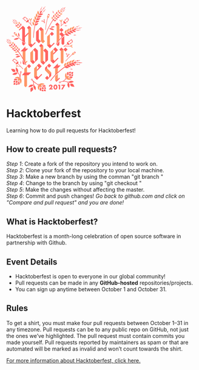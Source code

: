 <div style="width: 200px"><svg xmlns="http://www.w3.org/2000/svg" xmlns:xlink="http://www.w3.org/1999/xlink" width="399" height="452" viewBox="0 0 399 452" role="img" aria-labelledby="n7ndmrzdg2ydltwyazs13wptllrhmxu"><title id="n7ndmrzdg2ydltwyazs13wptllrhmxu">Hacktoberfest 2017</title><defs><path id="a" d="M168.007 99.83V.03H.619V99.83h167.388z"></path><path id="c" d="M168.007 99.83V.03H.619V99.83h167.388z"></path></defs><g fill="none" fill-rule="evenodd"><path d="M256.473 326.098v35.248a365.786 365.786 0 0 1 14.339-13.954v-21.294h-14.339zM270.812 383.447v-28.31a365.637 365.637 0 0 0-14.34 14.116v21.363l3.401 3.4 10.939-10.57zM94.187 363.169v56.187l7.169 7.168 7.169-7.168v-56.188zM108.525 348.83v-33.42l-14.338 14.337v19.084M235.886 348.638l-1.792-1.792-8.96-8.961-10.755-10.754-10.753 10.754 21.508 21.506zM181.477 130.558v53.766l10.754 10.753 10.753-10.753-7.168-7.17V123.39zM228.873 199.256v-53.765l-14.339 14.337v46.597zM194.133 286.726v-78.275l-14.338 7.169v78.275zM140.385 283.255V229.49l-14.338 14.337v46.596zM246.672 280.478v-53.764l-14.338 14.336v46.597zM286.082 235.27v60.934l7.17 7.168 7.17-7.168v-68.103zM278.889 175.903V96.418l-14.339 7.168v90.922c3.463-4.652 8.564-11.48 14.339-18.605M100.921 301.03l10.026-10.025-3.584-3.585-7.17 7.169v-57.35H85.857v33.708a294.433 294.433 0 0 1 15.065 30.084M129.905 195.785v-82.44l-14.338 7.169v82.439zM160.66 366.485V312.72l-14.337 14.337v46.596zM146.339 101.3s2.516-7.483-.735-12.581-6.797-7.892-6.797-7.892-1.553 6.046-1.275 9.982c.278 3.938.653 7.107 8.807 10.49M150.383 86.61s3.01-7.298.106-12.602c-2.905-5.303-6.256-8.327-6.256-8.327s-1.951 5.928-1.938 9.876c.015 3.947.179 7.134 8.088 11.052M155.673 72.574s3.468-7.092.908-12.569c-2.562-5.477-5.714-8.708-5.714-8.708s-2.325 5.792-2.562 9.732c-.236 3.94-.276 7.132 7.368 11.545M161.727 58.874s3.907-6.86 1.694-12.488c-2.211-5.627-5.154-9.05-5.154-9.05s-2.685 5.635-3.169 9.552c-.484 3.919-.723 7.1 6.629 11.986M168.827 45.356s4.248-6.654 2.323-12.386c-1.925-5.73-4.692-9.298-4.692-9.298s-2.965 5.492-3.646 9.38c-.68 3.888-1.08 7.054 6.015 12.304M309.083 144.395s6.72-4.144 7.48-10.142c.76-5.998-.18-10.414-.18-10.414s-5.059 3.655-7.364 6.86c-2.304 3.206-4.042 5.882.064 13.696M320.7 136.921s6.97-3.708 8.11-9.646c1.14-5.938.484-10.403.484-10.403s-5.282 3.326-7.786 6.377c-2.503 3.052-4.408 5.613-.808 13.672M332.703 130.074s7.188-3.263 8.7-9.118c1.51-5.854 1.136-10.352 1.136-10.352s-5.48 2.987-8.171 5.876c-2.69 2.889-4.752 5.325-1.665 13.594M344.749 123.84s7.52-2.4 9.707-8.036c2.186-5.637 2.341-10.148 2.341-10.148s-5.792 2.324-8.802 4.878c-3.01 2.553-5.343 4.732-3.246 13.305M306.138 317.546s6.724-4.136 7.49-10.134c.767-5.997-.167-10.413-.167-10.413s-5.063 3.65-7.372 6.851c-2.307 3.203-4.048 5.878.05 13.696M317.62 309.723s7.294-3.025 8.997-8.827c1.702-5.8 1.475-10.31 1.475-10.31s-5.575 2.806-8.36 5.605c-2.784 2.798-4.924 5.165-2.111 13.532M330.207 303.197s7.548-2.315 9.796-7.929c2.248-5.612 2.452-10.121 2.452-10.121s-5.818 2.261-8.855 4.782c-3.04 2.52-5.396 4.672-3.393 13.268M343.217 297.386s7.806-1.174 10.86-6.393c3.053-5.218 3.922-9.648 3.922-9.648s-6.088 1.377-9.466 3.42c-3.377 2.043-6.025 3.823-5.316 12.621M273.738 33.757s3.226-3.3 3.319-7.43c.092-4.13-2.671-7.019-2.671-7.019s-3.445 3.294-3.639 7.096c-.193 3.802 2.99 7.353 2.99 7.353M280.433 40.757s3.44-3.076 7.57-2.984c4.132.091 6.895 2.98 6.895 2.98s-3.445 3.295-7.251 3.32c-3.808.023-7.214-3.316-7.214-3.316M287.442 27.651l-1.863.136-1.778.129c.481-1.115 1.177-2.273 2.18-3.233 2.986-2.855 6.983-2.766 6.983-2.766s-.106 4.765-2.781 7.474c-.896.907-2.028 1.516-3.135 1.924l.209-1.94.185-1.724M270.522 45.233l-1.854.22-1.77.21c.43-1.135 1.071-2.324 2.03-3.329 2.852-2.989 6.85-3.082 6.85-3.082s.112 4.765-2.437 7.593c-.854.947-1.957 1.607-3.045 2.066 0 0 .089-1.428.12-1.948l.106-1.73M257.358 51.7s3.074-3.443 2.977-7.574c-.097-4.13-2.99-6.89-2.99-6.89s-3.29 3.449-3.31 7.255c-.019 3.807 3.323 7.209 3.323 7.209M254.75 62.178l-1.855.22-1.769.21c.429-1.135 1.07-2.323 2.03-3.329 2.852-2.989 6.849-3.082 6.849-3.082s.112 4.765-2.437 7.594c-.854.947-1.956 1.606-3.044 2.065l.12-1.948.106-1.73M241.612 69.451s3.074-3.443 2.976-7.574c-.096-4.13-2.99-6.89-2.99-6.89s-3.29 3.449-3.31 7.255c-.019 3.807 3.324 7.21 3.324 7.21M201.129 410.59c-6.78-5.324-14.343-5.798-20.86-4.273-2.59.605-5.367 2.349-7.817 4.78.005.006.013.01.02.016a4.215 4.215 0 0 1 0 5.952 4.196 4.196 0 0 1-2.978 1.23 4.215 4.215 0 0 1-1.88-.462c-1.197 2.397-2.019 4.973-2.194 7.583-.597 8.894 5.026 15.005 5.026 15.005 4.366-4.519 3.337-17.142 3.337-17.142 6.703 2.52 12.508 2.825 12.508 2.825-.436-6.192-2.58-12.87-2.58-12.87 10.604 1.68 17.418-2.645 17.418-2.645M79.119 386.58c-.63-2.649-2.458-5.488-4.99-7.969-.1.126-.19.258-.306.375a4.2 4.2 0 0 1-2.978 1.23 4.195 4.195 0 0 1-3.58-6.397c-2.32-1.106-4.798-1.858-7.303-2.016-8.896-.563-14.986 5.082-14.986 5.082 4.536 4.349 17.155 3.273 17.155 3.273-2.495 6.712-2.778 12.518-2.778 12.518 6.19-.459 12.862-2.628 12.862-2.628-1.641 10.61 2.71 17.406 2.71 17.406 5.297-6.8 5.742-14.364 4.194-20.874M325.8 378.766c2.85-6.569 3.445-12.351 3.445-12.351-6.206.126-12.985 1.934-12.985 1.934 2.208-10.506-1.77-17.527-1.77-17.527-5.656 6.506-6.507 14.035-5.31 20.618.314 1.73 1.144 3.562 2.32 5.35.63-.519 1.4-.846 2.231-.933a4.176 4.176 0 0 1 3.09.915 4.216 4.216 0 0 1 .622 5.92c-.052.064-.114.112-.17.171 3.012 2.262 6.572 3.93 10.243 4.362 8.853 1.04 15.238-4.27 15.238-4.27-4.296-4.586-16.954-4.19-16.954-4.19M34.627 201.33s-3.056-3.46-2.937-7.59c.118-4.13 3.025-6.874 3.025-6.874s3.273 3.465 3.272 7.273c0 3.807-3.36 7.19-3.36 7.19M35.613 216.594s-3.28-3.248-7.41-3.366c-4.13-.119-7.036 2.626-7.036 2.626s3.273 3.465 7.073 3.683c3.8.218 7.373-2.943 7.373-2.943M45.3 220.112l1.854.23 1.768.22c-.423-1.138-1.058-2.33-2.012-3.34-2.837-3.003-6.833-3.118-6.833-3.118s-.137 4.765 2.397 7.606c.848.951 1.947 1.617 3.033 2.081l-.11-1.948c-.028-.52-.097-1.73-.097-1.73M58.342 226.554s-3.055-3.459-2.937-7.588c.118-4.13 3.025-6.875 3.025-6.875s3.273 3.465 3.273 7.272c0 3.807-3.36 7.191-3.36 7.191M59.16 241.53s-3.278-3.249-7.409-3.367c-4.13-.118-7.037 2.626-7.037 2.626s3.273 3.466 7.075 3.684c3.8.218 7.371-2.943 7.371-2.943M21.251 194.534a4140.525 4140.525 0 0 0 3.622.45c-.423-1.138-1.058-2.33-2.013-3.34-2.836-3.004-6.832-3.117-6.832-3.117s-.136 4.764 2.397 7.605c.849.951 1.947 1.618 3.033 2.081l-.11-1.949-.097-1.73M360.524 245.938l-5.613 4.484-2.99-3.74 5.613-4.487-1.495-1.87-10.65 8.79 5.98 7.483 10.65-8.79zM47.972 139.216l-3.611 3.147 1.806-1.574 4.718 5.417-3.61 3.146-4.72-5.417-1.806 1.574 9.234 10.267 7.223-6.293zM222.347 46.178l2.274.75-2.25 6.823-4.549-1.5 2.251-6.823-2.275-.75-4.116 13.18 9.097 3 4.117-13.18zM67.798 96.347s-3.243-3.285-3.353-7.414c-.11-4.13 2.64-7.032 2.64-7.032s3.46 3.28 3.67 7.08c.21 3.8-2.957 7.366-2.957 7.366M54.067 90.303a170410.916 170410.916 0 0 0 3.641.248c-.485-1.112-1.186-2.267-2.194-3.222-2.998-2.843-6.995-2.736-6.995-2.736s.127 4.765 2.814 7.462c.9.903 2.034 1.507 3.144 1.91l-.217-1.94-.193-1.722M69.627 111.534s-3.454-3.062-7.583-2.952c-4.131.111-6.881 3.012-6.881 3.012s3.459 3.28 7.267 3.286c3.806.007 7.197-3.346 7.197-3.346M133.154 61.884c-4.134 3.727-5.171 8.133-5.361 10.966-.303-1.204-.961-2.735-2.326-4.526-2.611-3.426-6.482-4.447-6.482-4.447 1.514 8.893 8.897 11.886 8.897 11.886s3.01-.675 4.988-6.023c1.495-4.04.284-7.856.284-7.856M293.6 68.755c-4.133 3.728-5.17 8.133-5.361 10.965-.302-1.204-.96-2.735-2.326-4.525-2.612-3.427-6.482-4.447-6.482-4.447 1.514 8.893 8.897 11.885 8.897 11.885s3.01-.675 4.99-6.023c1.493-4.04.282-7.855.282-7.855M49.66 308.818c2.417 3.747 5.768 5.132 7.985 5.646-.992.085-2.287.41-3.879 1.259-3.044 1.626-4.347 4.555-4.347 4.555 7.227-.056 10.54-5.51 10.54-5.51s-.147-2.467-4.123-4.718c-3.003-1.7-6.176-1.232-6.176-1.232M343.923 211.625c-1.995-1.045-3.615-1.435-4.853-1.53 2.76-.666 6.928-2.43 9.906-7.131 0 0-3.964-.552-7.696 1.602-4.939 2.85-5.096 5.931-5.096 5.931s4.192 6.774 13.215 6.767c0 0-1.659-3.642-5.476-5.64" fill="#FF9566"></path><path d="M85.855 281.954v19.804l7.17 7.169 3.97-3.97a290.185 290.185 0 0 0-11.14-23.003M100.194 237.239l14.337-14.337h-14.337V212.15l-25.092 25.09h10.754zM270.812 326.097l14.337-14.337h-14.337v-10.752l-25.092 25.09h10.753zM259.873 394.015l3.768 3.77 7.17-7.17 10.754-10.752-3.585-3.585-7.169 7.168zM170.724 119.806l-14.34 14.336v46.597l14.34 14.338 10.752-10.754-10.752-10.753zM195.815 123.39l-14.338-14.337-10.753 10.753 10.753 10.752zM214.534 206.425l14.339 14.337 7.169-7.169 3.584-3.584 14.225-14.224-3.584-3.585-14.225 14.225-7.17-7.169zM228.873 145.39l10.753 10.753 10.754-10.753-10.754-10.753zM289.642 114.339l-10.753 10.753 10.753 10.752 10.754-10.752zM194.133 208.451l-10.753-10.753-10.754 10.753 7.169 7.169zM179.795 293.895l14.337 14.336 10.755-10.753-10.755-10.752z" fill="#FF625F"></path><path fill="#FF625F" d="M194.133 232.96l10.754 10.754v53.765l14.337-14.337v-46.597l-14.337-14.338zM140.385 229.49l10.754 10.753v53.765l14.337-14.337v-46.597l-14.337-14.337zM126.047 290.424l14.338 14.337 10.753-10.753-10.753-10.753zM246.672 248.042v-.977M246.672 255.21l25.004-25.001-14.25-14.25-10.754 10.754 10.666 10.664-10.666 10.665zM232.334 287.647l14.338 14.337 7.17-7.169 3.584-3.585 17.002-17-3.584-3.585-17.002 17.002-7.17-7.169zM300.421 228.101l10.753 10.753 10.754-10.753-10.754-10.753zM300.421 228.101l-10.754-10.753-10.754 10.753 7.17 7.169zM107.363 363.168h8.331l14.338-14.337H94.187L82.27 363.169h10.754zM130.032 315.41l-10.753-10.753-10.754 10.753 10.754 10.753zM203.626 377.312l10.753 10.754 10.754-10.754-10.754-10.753zM235.886 312.794l-10.752-10.753-10.755 10.753 10.755 10.753zM214.379 327.132v-14.337l-10.753 10.753v14.337zM225.133 359.39v17.922l10.753-10.753v-17.921zM278.889 96.417l-10.753-10.753-10.755 10.753 7.17 7.168zM264.55 202.658v.255l7.17 7.17 7.169-7.17V183.61c-6.508 8.073-11.873 15.402-14.339 19.048M301.43 158.88c-3.615 3.276-7.434 7.218-11.206 11.395v27.084l7.169 7.17 7.169-7.17v-41.193a101.8 101.8 0 0 0-3.131 2.715M45.441 380.47s-4.436 3.852-6.361 6.648c0 0 3.296 2.81 8.637 3.058 5.343.249 9.413-2.594 9.413-2.594s.88-3.315 1.259-4.307c0 0-6.751.666-12.948-2.804M47.492 392.728s-3.463-.083-6.795-1.607c0 0-2.691 3.379-3.681 10.014 0 0 4.495.177 8.756-.844 0 0 .455-4.442 1.72-7.563M71.255 407.621s-3.993 4.31-6.85 6.144c0 0-2.703-3.385-2.779-8.731-.076-5.347 2.897-9.324 2.897-9.324s3.342-.772 4.347-1.118c0 0-.885 6.724 2.385 13.03M58.926 404.678s-.03 3.463 1.387 6.842c0 0-3.464 2.581-10.127 3.357 0 0-.033-4.5 1.125-8.725 0 0 4.454-.31 7.615-1.474M39.467 403.696s-1.691 7.022-1.704 9.704c0 0 5.56.52 9.626-1.191 0 0 .68-4.67 1.286-6.285l-3.2-.192.416-2.957s-2.674.898-6.424.92M50.347 392.914s-2.035 6.93-1.291 9.904c0 0 4.149.866 10.286-1.5 0 0 .786-3.922 1.971-5.685 0 0-2.7.279-4.577.001 0 0-.169-2.858.023-4.644 0 0-2.712 1.629-6.412 1.924M278.881 35.838l-1.863.135-1.777.13c.48-1.116 1.177-2.273 2.18-3.233 2.986-2.856 6.983-2.767 6.983-2.767s-.107 4.766-2.78 7.475c-.898.907-2.029 1.515-3.136 1.924l.208-1.941.185-1.723M265.29 43.389s3.073-3.443 2.976-7.574c-.097-4.13-2.99-6.89-2.99-6.89s-3.29 3.449-3.31 7.255c-.02 3.807 3.324 7.209 3.324 7.209M272.298 50.076s3.295-3.231 7.427-3.328c4.13-.097 7.023 2.663 7.023 2.663s-3.292 3.449-7.093 3.646c-3.803.198-7.357-2.981-7.357-2.981M264.368 58.387s3.295-3.231 7.425-3.328c4.13-.097 7.023 2.663 7.023 2.663s-3.29 3.449-7.092 3.647c-3.802.197-7.356-2.982-7.356-2.982M262.592 53.543s-1.321.158-1.855.22l-1.77.21c.43-1.134 1.071-2.323 2.03-3.328 2.853-2.989 6.85-3.082 6.85-3.082s.111 4.765-2.437 7.593c-.854.948-1.956 1.607-3.044 2.066l.12-1.949.106-1.73M249.516 59.917s3.074-3.443 2.977-7.573c-.096-4.13-2.99-6.89-2.99-6.89s-3.29 3.448-3.31 7.255c-.019 3.806 3.323 7.208 3.323 7.208M256.525 67.021s3.296-3.23 7.427-3.328c4.13-.097 7.023 2.664 7.023 2.664s-3.291 3.448-7.092 3.645c-3.803.199-7.358-2.98-7.358-2.98M248.62 76.138s3.296-3.23 7.427-3.328c4.13-.097 7.023 2.663 7.023 2.663s-3.29 3.45-7.092 3.646c-3.803.199-7.358-2.98-7.358-2.98"></path><path d="M252.39 65.284s-3.996.094-6.848 3.083c-1.651 1.73-2.36 4.001-2.666 5.611-5.406 7.639-20.034 30.313-37.489 73.977l2.579 1.032c17.444-43.64 31.983-66.087 37.214-73.46 1.54-.409 3.453-1.183 4.774-2.65 2.55-2.828 2.436-7.593 2.436-7.593M137.33 426.135s-10.068 2.49-10.669 9.118c-.6 6.628 1.692 16.191 1.692 16.191s10.65-8.208 12.246-11.77c2.17-4.843-3.269-13.539-3.269-13.539M140.188 417.237a3.167 3.167 0 0 1-.683-3.456c-2.982-1.171-7.934-2.32-12.965.016-7.99 3.711-10.662 11.73-10.662 11.73s8.412 1.065 16.093-1.943c2.98-1.166 6.224-4.189 8.292-6.286-.023-.021-.051-.037-.075-.06M174.033 439.969s3.836 4.45 6.623 6.385c0 0 2.823-3.284 3.093-8.624.268-5.342-2.56-9.422-2.56-9.422s-3.312-.892-4.303-1.274c0 0 .641 6.751-2.853 12.935M186.3 437.964s-.097 3.463-1.634 6.788c0 0 3.37 2.705 10.001 3.72 0 0 .194-4.495-.812-8.76 0 0-4.44-.472-7.555-1.748M201.283 414.26s4.295 4.008 6.117 6.87c0 0-3.394 2.69-8.741 2.747-5.348.056-9.314-2.932-9.314-2.932s-.759-3.345-1.102-4.35c0 0 6.722.91 13.04-2.336M198.293 426.576s3.463.042 6.848-1.361c0 0 2.568 3.473 3.319 10.139 0 0-4.5.016-8.722-1.158 0 0-.295-4.455-1.445-7.62M197.237 446.03s7.016 1.717 9.699 1.74c0 0 .542-5.556-1.155-9.63 0 0-4.667-.697-6.28-1.31l-.205 3.2-2.955-.427s.887 2.677.896 6.427M186.496 435.11s6.924 2.06 9.9 1.329c0 0 .881-4.147-1.46-10.291 0 0-3.92-.802-5.68-1.993 0 0 .27 2.702-.016 4.577 0 0-2.859.159-4.644-.041 0 0 1.618 2.719 1.9 6.42M243.006 437.964h-19.894l6.128-6.358c1.617-1.682 2.885-3.108 3.802-4.277.92-1.168 1.601-2.157 2.05-2.966.447-.807.725-1.463.835-1.966.108-.502.164-.929.164-1.28 0-.37-.061-.73-.18-1.08a2.801 2.801 0 0 0-.541-.935 2.752 2.752 0 0 0-.87-.655c-.339-.163-.736-.245-1.196-.245-.873 0-1.557.284-2.048.852-.492.568-.736 1.278-.736 2.13 0 .241.032.59.096 1.049h-7.014c0-1.443.235-2.753.706-3.933a8.918 8.918 0 0 1 1.982-3.048 8.77 8.77 0 0 1 3.032-1.966c1.169-.459 2.453-.688 3.852-.688 1.376 0 2.648.219 3.818.655 1.168.437 2.18 1.048 3.03 1.835a8.424 8.424 0 0 1 2.001 2.803c.48 1.081.72 2.256.72 3.523 0 1.354-.289 2.606-.868 3.752-.579 1.148-1.502 2.322-2.768 3.524l-4.098 3.834h7.997v5.44zM254.117 425.576c0 1.092.097 2.087.294 2.982.196.896.476 1.672.836 2.328.361.655.793 1.163 1.294 1.524.504.36 1.071.54 1.705.54.612 0 1.174-.18 1.688-.54.514-.36.944-.87 1.296-1.524.349-.656.62-1.432.818-2.328.196-.895.296-1.89.296-2.982 0-1.07-.1-2.058-.296-2.966-.198-.907-.47-1.682-.818-2.327-.352-.644-.782-1.147-1.296-1.507a2.874 2.874 0 0 0-1.688-.542c-.634 0-1.201.181-1.705.542-.501.36-.933.863-1.294 1.507-.36.645-.64 1.42-.836 2.327a14.008 14.008 0 0 0-.294 2.966m-6.36 0c0-1.966.259-3.753.771-5.358.513-1.606 1.235-2.977 2.163-4.113a9.782 9.782 0 0 1 3.31-2.64c1.28-.621 2.694-.933 4.245-.933 1.529 0 2.94.312 4.229.934a9.585 9.585 0 0 1 3.31 2.639c.918 1.136 1.632 2.507 2.146 4.113.514 1.605.77 3.392.77 5.358 0 1.966-.256 3.753-.77 5.358-.514 1.607-1.228 2.983-2.146 4.13a9.487 9.487 0 0 1-3.31 2.654c-1.29.624-2.7.935-4.229.935-1.551 0-2.965-.311-4.245-.935a9.68 9.68 0 0 1-3.31-2.654c-.928-1.147-1.65-2.523-2.163-4.13-.512-1.605-.77-3.392-.77-5.358M276.404 418.693H272.8v-5.44h10.029v24.711h-6.424zM300.397 418.693h-10.324v-5.44h20.288l-14.16 24.711h-7.079zM154.047 425.801c-1.7-5.236-5.867-8.08-8.753-9.478-.152.33-.353.643-.625.914a3.15 3.15 0 0 1-2.53.9c-.127 2.943-.132 7.374 1.042 10.35 3.026 7.674 9.533 13.11 9.533 13.11s4.056-7.416 1.333-15.796" fill="#FF625F"></path><path d="M142.428 412.87c-.568 0-1.101.222-1.504.623a2.113 2.113 0 0 0-.623 1.504c0 .568.221 1.103.623 1.505.804.803 2.204.802 3.009 0a2.13 2.13 0 0 0 0-3.009 2.115 2.115 0 0 0-1.505-.622m0 6.333a4.194 4.194 0 0 1-2.976-1.23 4.213 4.213 0 0 1 0-5.953 4.214 4.214 0 0 1 5.953 0 4.213 4.213 0 0 1 0 5.953 4.194 4.194 0 0 1-2.977 1.23M133.85 383.742c-.568 0-1.102.22-1.505.623a2.13 2.13 0 0 0 0 3.008c.804.802 2.204.803 3.009 0 .402-.402.623-.936.623-1.505 0-.567-.221-1.102-.623-1.503a2.112 2.112 0 0 0-1.504-.623m0 6.334a4.196 4.196 0 0 1-2.977-1.23 4.215 4.215 0 0 1 0-5.954 4.214 4.214 0 0 1 5.953 0 4.213 4.213 0 0 1 0 5.953 4.194 4.194 0 0 1-2.976 1.23" fill="#FF625F"></path><path d="M166.335 414.19a3.152 3.152 0 0 1 .919-2.341c.069-.07.148-.12.222-.182-13.409-7.298-24.053-17.49-29.36-23.12-.5-.61-.947-1.108-1.324-1.505a3.158 3.158 0 0 1-.702 1.067 3.137 3.137 0 0 1-1.414.804c.513.564 1.076 1.174 1.742 1.876 2.95 3.706 7.171 11.06 5.256 21.143a3.152 3.152 0 0 1 2.714.595c1.122-5.887.323-10.979-1.177-15.082 5.896 5.397 13.877 11.733 23.124 16.744" fill="#FF625F"></path><path d="M169.494 411.962c-.567 0-1.102.221-1.504.623a2.114 2.114 0 0 0-.623 1.504c0 .568.222 1.102.623 1.504.806.803 2.205.803 3.009 0a2.13 2.13 0 0 0 0-3.008 2.115 2.115 0 0 0-1.505-.623m0 6.335a4.195 4.195 0 0 1-2.976-1.232 4.213 4.213 0 0 1 0-5.953 4.214 4.214 0 0 1 5.953 0 4.213 4.213 0 0 1 0 5.953 4.195 4.195 0 0 1-2.977 1.232M335.913 408.765s-.118 10.37 6.147 12.616c6.266 2.246 16.1 2.428 16.1 2.428s-5.273-12.368-8.319-14.807c-4.144-3.319-13.928-.237-13.928-.237M342.482 379.349s4.637-3.608 6.708-6.295c0 0-3.14-2.983-8.461-3.519-5.321-.535-9.538 2.086-9.538 2.086s-1.056 3.263-1.487 4.233c0 0 6.776-.304 12.778 3.495M341.092 366.999s3.453.269 6.699 1.97c0 0 2.868-3.23 4.212-9.802 0 0-4.479-.419-8.788.373 0 0-.693 4.41-2.123 7.459M318.163 350.852s4.218-4.09 7.17-5.767c0 0 2.516 3.525 2.306 8.867-.212 5.344-3.394 9.156-3.394 9.156s-3.379.59-4.4.883c0 0 1.244-6.668-1.682-13.14M330.316 354.452s.215-3.456-1.018-6.907c0 0 3.597-2.39 10.293-2.807 0 0-.21 4.493-1.593 8.65 0 0-4.463.073-7.682 1.064M349.693 356.478s2.066-6.921 2.224-9.6c0 0-5.524-.818-9.677.674 0 0-.93 4.625-1.622 6.207l3.187.363-.575 2.93s2.718-.753 6.463-.574M338.25 366.66s2.405-6.812 1.822-9.82c0 0-4.097-1.087-10.352.945 0 0-.996 3.873-2.274 5.571 0 0 2.712-.133 4.57.245 0 0 .017 2.863-.272 4.636 0 0 2.796-1.48 6.507-1.577M280.982 398.496a2.113 2.113 0 0 0-1.656.789 2.111 2.111 0 0 0-.463 1.56 2.11 2.11 0 0 0 .777 1.43 2.13 2.13 0 0 0 2.992-.314c.357-.441.521-.996.462-1.56a2.11 2.11 0 0 0-.777-1.431 2.108 2.108 0 0 0-1.335-.474m-.007 6.333a4.19 4.19 0 0 1-2.646-.935 4.184 4.184 0 0 1-1.538-2.832 4.18 4.18 0 0 1 .917-3.088 4.18 4.18 0 0 1 2.83-1.538 4.182 4.182 0 0 1 3.09.916 4.176 4.176 0 0 1 1.537 2.83 4.176 4.176 0 0 1-.915 3.09 4.204 4.204 0 0 1-3.275 1.557M326.555 399.042a2.125 2.125 0 0 0-1.34 3.779 2.1 2.1 0 0 0 1.56.461 2.11 2.11 0 0 0 1.43-.775 2.13 2.13 0 0 0-.314-2.992 2.114 2.114 0 0 0-1.336-.473m-.01 6.335a4.18 4.18 0 0 1-2.641-.938 4.215 4.215 0 0 1-.623-5.92 4.216 4.216 0 0 1 5.921-.623 4.216 4.216 0 0 1 .623 5.921 4.185 4.185 0 0 1-3.28 1.56M312.832 381.696c.44.357.994.524 1.56.462a2.108 2.108 0 0 0 1.431-.776 2.129 2.129 0 0 0-1.875-3.454 2.112 2.112 0 0 0-1.43.776 2.113 2.113 0 0 0-.463 1.562c.06.565.335 1.072.777 1.43m1.33 2.557a4.18 4.18 0 0 1-2.642-.939 4.185 4.185 0 0 1-1.537-2.83 4.183 4.183 0 0 1 .917-3.09 4.183 4.183 0 0 1 2.83-1.537 4.179 4.179 0 0 1 3.09.915 4.215 4.215 0 0 1 .622 5.92 4.178 4.178 0 0 1-3.28 1.561M290.277 13.775a1.55 1.55 0 0 1 2.187 0 1.55 1.55 0 0 1 0 2.187 1.55 1.55 0 0 1-2.187 0 1.548 1.548 0 0 1 0-2.187m1.093 4.026a2.928 2.928 0 0 0 2.412-4.595l6.14-5.872-.96-1.003-6.228 5.955a2.93 2.93 0 0 0-3.439.507 2.933 2.933 0 0 0-.567 3.325l-8.469 8.1.96 1.003 8.388-8.024a2.916 2.916 0 0 0 1.763.604M302.255 25.464c-.585.583-1.603.583-2.187 0a1.547 1.547 0 0 1 0-2.186c.584-.584 1.602-.584 2.187 0 .292.292.453.68.453 1.093 0 .413-.16.801-.453 1.093zm6.045-9.371l-5.9 5.642c-1.086-.485-2.448-.304-3.314.561a2.94 2.94 0 0 0-.629 3.209l-8.86 8.475.959 1.003 8.743-8.362a2.904 2.904 0 0 0 3.937-.175 2.915 2.915 0 0 0 .259-3.837l5.764-5.513-.96-1.003zM18.47 182.654a1.547 1.547 0 1 1-.86-2.972 1.547 1.547 0 0 1 .86 2.972zm10.13 8.817l-8.158-8.64c.057-.082.12-.158.168-.247.378-.687.466-1.48.247-2.232a2.914 2.914 0 0 0-1.403-1.754 2.92 2.92 0 0 0-2.232-.247 2.895 2.895 0 0 0-.705.324l-5.686-6.02-1.01.953 5.715 6.05a2.923 2.923 0 0 0-.316 2.328l.001.001a2.941 2.941 0 0 0 2.82 2.117 2.9 2.9 0 0 0 1.37-.341l8.179 8.66 1.01-.952zM8.899 192.692a1.547 1.547 0 1 1-.862-2.97 1.547 1.547 0 0 1 .862 2.97m2.387-2.301a2.916 2.916 0 0 0-1.404-1.755 2.915 2.915 0 0 0-2.232-.246c-.138.04-.264.1-.391.157l-6.25-6.618-1.009.953 6.162 6.525a2.927 2.927 0 0 0-.513 2.618 2.94 2.94 0 0 0 2.82 2.118c.27 0 .544-.039.816-.117.31-.09.59-.238.847-.415l7.635 8.086 1.01-.952-7.717-8.173c.356-.675.44-1.447.226-2.181M27.583 207.98s-3.278-3.248-7.409-3.366c-4.13-.119-7.037 2.626-7.037 2.626s3.273 3.466 7.074 3.683c3.801.218 7.372-2.943 7.372-2.943M29.384 203.146a4140.525 4140.525 0 0 0 3.622.45c-.424-1.138-1.058-2.33-2.013-3.34-2.836-3.003-6.833-3.118-6.833-3.118s-.136 4.765 2.398 7.606c.848.951 1.947 1.617 3.033 2.081l-.11-1.948-.097-1.73M42.656 209.944s-3.056-3.46-2.937-7.59c.118-4.13 3.025-6.874 3.025-6.874s3.273 3.465 3.272 7.273c0 3.807-3.36 7.19-3.36 7.19M37.413 211.76l1.854.23 1.768.22c-.423-1.138-1.059-2.33-2.013-3.34-2.836-3.003-6.832-3.118-6.832-3.118s-.137 4.765 2.397 7.606c.849.951 1.947 1.617 3.033 2.081l-.11-1.949-.097-1.73M50.543 218.296s-3.056-3.46-2.937-7.59c.118-4.13 3.025-6.874 3.025-6.874s3.273 3.465 3.273 7.273c0 3.807-3.36 7.19-3.36 7.19M43.5 224.946s-3.28-3.248-7.409-3.366c-4.13-.119-7.037 2.626-7.037 2.626s3.273 3.466 7.074 3.683c3.8.218 7.372-2.943 7.372-2.943M51.299 233.205s-3.28-3.249-7.41-3.366c-4.13-.12-7.036 2.625-7.036 2.625s3.273 3.466 7.073 3.684c3.802.217 7.373-2.943 7.373-2.943M53.099 228.37l1.854.23 1.768.22c-.423-1.137-1.059-2.33-2.012-3.34-2.837-3.003-6.833-3.117-6.833-3.117s-.136 4.764 2.397 7.606c.849.95 1.947 1.617 3.033 2.08l-.11-1.948-.097-1.73M66.204 234.88s-3.056-3.46-2.937-7.59c.118-4.13 3.025-6.874 3.025-6.874s3.273 3.465 3.272 7.272c0 3.808-3.36 7.191-3.36 7.191M7.347 180.2a1.538 1.538 0 0 1-1.176-.13 1.548 1.548 0 0 1 .744-2.9c.67-.001 1.29.44 1.486 1.114a1.548 1.548 0 0 1-1.054 1.916m8.68 8.326s.404.012 1.043.124l-7.778-8.237c.504-.706.702-1.62.442-2.516a2.94 2.94 0 0 0-3.636-2c-.271.08-.514.204-.74.348l-2.809-2.972-1.01.952 2.848 3.016a2.922 2.922 0 0 0 1.114 4.045 2.92 2.92 0 0 0 2.745.041l7.82 8.281c-.049-.659-.038-1.082-.038-1.082M101.611 309.977c-17.743-44.965-42.795-73.65-43.047-73.934l2.082-1.839c.254.29 25.617 29.31 43.548 74.754l-2.583 1.019z" fill="#FF625F"></path><path d="M104.194 308.958c-13.51-34.24-31.236-59.15-39.264-69.478-.29-1.616-.98-3.937-2.65-5.705-2.837-3.004-6.833-3.119-6.833-3.119s-.137 4.765 2.397 7.605c1.292 1.45 3.162 2.234 4.686 2.656 7.798 9.988 25.557 34.786 39.081 69.06l2.583-1.02zM365.013 243.883l-4.485-5.612-3.742 2.99 4.486 5.612zM348.925 255.351l-2.99-3.74-1.872 1.494.848 1.061c-3.85 3.142-18.972 15.92-34.211 34.75l1.619 1.31c15.113-18.674 30.096-31.335 33.892-34.434l.842 1.055 1.872-1.496zM43.923 136.391l-5.418 4.72 3.146 3.611 5.418-4.719zM65.503 169.36s-10.533 10.29-26.718 6.27c0 0 4.594-5.8 12.33-7.687 10.241-2.498 14.388 1.418 14.388 1.418M66.86 160.881s-7.621-8.59-3.882-21.047c0 0 4.346 3.796 5.525 9.894 1.563 8.07-1.643 11.153-1.643 11.153M83.394 184.505v15.9l7.169 7.168 7.169-7.169v-5.206a240.337 240.337 0 0 1-14.338-10.693M115.567 145.515v57.438M129.904 113.345l-10.753-10.752-10.754 10.752 7.17 7.17zM150.49 189.538l-13.416 13.416-7.17-7.168-14.338 7.168 14.338 14.337 7.17-7.168 3.584-3.585 13.417-13.417z" fill="#FF625F"></path><path d="M97.732 163.35l17.834-17.834v-7.168L97.732 156.18v-42.835L86.98 102.592l-.045.044-.045-.044-21.506 21.506 3.672 3.673 10.755-10.753 3.584 3.585v59.388c-14.401-11.767-24.084-22.3-26.773-25.321l1.016-.886-1.572-1.806-3.612 3.147 1.573 1.805 1.025-.894c2.81 3.157 13.094 14.341 28.343 26.635v.053a239.989 239.989 0 0 0 14.338 10.79v-.125a219.602 219.602 0 0 0 4.6 3.094l1.14-1.743a219.752 219.752 0 0 1-5.74-3.885V163.35zM227.258 42.754l-6.823-2.25-1.5 4.549 6.824 2.25zM220.051 61.15l-4.549-1.5-.75 2.275 1.29.425c-1.771 5.568-9.345 30.932-10.652 61.3l2.081.09c1.295-30.113 8.803-55.25 10.549-60.738l1.282.422.75-2.275zM384.512 114.478a1.549 1.549 0 0 1 2.071-.7 1.545 1.545 0 1 1-2.071.7m-25.315 13.58c-1.776-1.45-3.393-2.69-6.008-2.773.902-.372 1.773-.721 2.618-1.055 1.322.893 3.615 1.286 5.836.884 2.247-.405 6.28-4.09 8.153-5.9l13.38-2.984a2.913 2.913 0 0 0 2.717 1.867 2.94 2.94 0 0 0 2.636-1.633 2.91 2.91 0 0 0 .285-1.491l9.222-2.056-.302-1.355-9.335 2.081a2.908 2.908 0 0 0-1.2-1.11 2.939 2.939 0 0 0-3.932 1.33c-.157.318-.24.651-.277.986l-13.614 3.035c-2.358-.512-7.046-1.361-9.326-.59-2.374.8-4.644 2.644-5.223 4.336-12.02 4.713-34.695 15.357-51.07 28.328l-14.114-14.113-10.754 10.752 11.334 11.334v4.793c-10.345 11.196-20.572 24.929-26.109 32.37-1.634 2.197-2.904 3.906-3.708 4.922l2.177 1.722c.821-1.039 2.118-2.782 3.76-4.986 7.008-9.42 21.592-29.023 34.226-40.47 2.87-2.6 6.127-5.164 9.61-7.653 1.194 1.584 5.028 6.126 9.99 6.586 6.022.558 10.403-.529 10.403-.529s-3.824-4.933-7.103-7.128c-2.651-1.774-4.947-3.186-9.776-1.362a183.25 183.25 0 0 1 7.829-4.973c1.401 1.713 5.213 5.798 9.973 6.123 6.032.41 10.386-.783 10.386-.783s-3.942-4.84-7.276-6.953c-2.075-1.317-3.934-2.424-6.865-1.976 1.691-.944 3.377-1.861 5.056-2.746 1.478 1.779 5.222 5.682 9.87 6 6.032.412 10.386-.78 10.386-.78s-3.941-4.84-7.275-6.955c-1.723-1.093-3.302-2.036-5.465-2.07a248.056 248.056 0 0 1 5.851-2.751c1.3 1.988 4.526 6.183 9.024 7.036 5.941 1.126 10.406.46 10.406.46s-3.338-5.274-6.396-7.77M370.796 107.41a1.549 1.549 0 0 1 2.071-.7 1.547 1.547 0 1 1-2.071.7zm-12.937 8.026l11.974-5.603c.27.364.615.678 1.048.892a2.94 2.94 0 0 0 3.932-1.33 2.912 2.912 0 0 0 .207-1.988l8.971-4.198-.588-1.257-9.01 4.215a2.933 2.933 0 0 0-.91-.702 2.94 2.94 0 0 0-3.932 1.329 2.914 2.914 0 0 0-.26 1.76l-12.021 5.623.589 1.259z" fill="#FF625F"></path><path d="M378.337 127.23a1.547 1.547 0 0 1-2.772-1.37 1.548 1.548 0 0 1 2.07-.7 1.548 1.548 0 0 1 .702 2.07zm10.895-3.303l-9.59 1.482a2.909 2.909 0 0 0-1.39-1.494 2.939 2.939 0 0 0-3.932 1.329 2.912 2.912 0 0 0-.283 1.03l-12.097 1.87.212 1.371 12.093-1.868a2.912 2.912 0 0 0 1.405 1.528 2.939 2.939 0 0 0 3.932-1.33c.17-.343.262-.706.29-1.068l9.57-1.477-.21-1.373zM195.856 10.285a1.531 1.531 0 0 1 1.303-.715c.71 0 1.35.491 1.51 1.212.09.403.016.816-.206 1.165-.222.348-.566.59-.97.678-.403.09-.817.016-1.164-.206a1.534 1.534 0 0 1-.678-.97 1.531 1.531 0 0 1 .205-1.164M184.69 46.469c5.472-2.573 8.697-5.732 8.697-5.732s-5.798-2.313-9.738-2.54c-2.193-.127-4.154-.188-6.22 1.095a172.33 172.33 0 0 1 1.688-2.67c1.572-.114 3.564-1.115 5.074-2.687 1.577-1.643 2.68-6.972 3.135-9.544l8.535-10.674c.408.203.843.334 1.292.334.213 0 .428-.022.641-.07a2.914 2.914 0 0 0 1.84-1.288 2.893 2.893 0 0 0-.215-3.428l6.017-7.526-1.085-.866-6.039 7.554a2.912 2.912 0 0 0-3.627 1.111 2.916 2.916 0 0 0 .1 3.298l-8.55 10.696c-2.202.964-6.524 3.035-7.924 5.004-1.499 2.106-2.237 5.03-1.614 6.718-7.639 11.84-21.844 37.59-26.39 59.18l-.273 1.298c-3.267 15.488-7.333 34.762-8.553 70.222l2.776.096c1.078-31.398 4.406-50.015 7.414-64.585 2.613.015 7.217-.413 10.206-3.271 4.37-4.179 6.422-8.2 6.422-8.2s-6.231-.349-10.04.688c-1.773.483-3.374.964-4.758 2.2a104.59 104.59 0 0 1 1.61-5.966c2.44.27 7.554.417 11.014-2.41 4.68-3.827 7.04-7.675 7.04-7.675s-6.186-.834-10.064-.096c-1.95.372-3.705.746-5.272 2.105.726-1.967 1.496-3.93 2.3-5.881 2.296.432 7.628 1.037 11.394-1.66 4.915-3.52 7.514-7.212 7.514-7.212s-6.12-1.224-10.037-.734c-2 .25-3.8.521-5.473 1.83a239.846 239.846 0 0 1 2.768-5.783c2.342.576 7.493 1.424 11.335-.977 5.127-3.207 7.952-6.727 7.952-6.727s-6.03-1.606-9.971-1.364c-1.908.118-3.635.268-5.302 1.305a250.288 250.288 0 0 1 3.066-5.525c2.28.852 7.246 2.27 11.315.357M180.958 13.347c.222-.348.566-.589.97-.678a1.55 1.55 0 0 1 1.844 1.175c.09.403.016.817-.206 1.166a1.53 1.53 0 0 1-.97.677c-.404.09-.817.018-1.165-.205a1.536 1.536 0 0 1-.678-.97 1.533 1.533 0 0 1 .205-1.165zm-5.26 15.525l5.821-11.864c.24.063.486.105.737.105.212 0 .427-.022.64-.07a2.916 2.916 0 0 0 1.841-1.288 2.902 2.902 0 0 0-.695-3.89l4.363-8.893-1.245-.611-4.383 8.93a2.919 2.919 0 0 0-2.99 1.31 2.914 2.914 0 0 0 .51 3.747l-5.847 11.913 1.248.611z" fill="#FF625F"></path><path d="M199.308 26.05c-.222.35-.566.59-.97.68a1.53 1.53 0 0 1-1.165-.207 1.537 1.537 0 0 1-.679-.97 1.548 1.548 0 0 1 1.51-1.88 1.548 1.548 0 0 1 1.304 2.378m1.056-2.568l6.131-6.709-1.024-.936-6.182 6.762a2.907 2.907 0 0 0-1.92-.245 2.936 2.936 0 0 0-2.23 3.498c.071.32.202.614.366.886l-8.664 9.482 1.024.937 8.623-9.435c.464.28.98.432 1.51.432.213 0 .427-.023.64-.07a2.917 2.917 0 0 0 1.84-1.288 2.92 2.92 0 0 0-.114-3.314M50.494 78.718a1.547 1.547 0 1 1-1.026-2.918 1.547 1.547 0 0 1 1.026 2.918zm2.075-.095c.017-.032.042-.06.057-.093.34-.707.383-1.503.123-2.243a2.909 2.909 0 0 0-1.498-1.672 2.905 2.905 0 0 0-2.242-.123c-.189.065-.367.15-.535.25l-6.023-5.708-.955 1.007 5.999 5.686c-.054.087-.115.169-.16.262a2.91 2.91 0 0 0-.122 2.243c.259.74.79 1.333 1.497 1.673a2.917 2.917 0 0 0 2.243.123c.252-.088.48-.22.693-.367l8.633 8.183.955-1.008-8.665-8.213zM41.492 89.272a1.55 1.55 0 0 1-1.971-.947 1.549 1.549 0 0 1 .946-1.972 1.548 1.548 0 0 1 1.025 2.919m2.257-2.432a2.912 2.912 0 0 0-1.499-1.672 2.916 2.916 0 0 0-2.243-.124c-.071.025-.133.064-.201.095l-6.648-6.302-.955 1.009 6.486 6.147a2.928 2.928 0 0 0-.478 2.792 2.94 2.94 0 0 0 3.74 1.797c.365-.129.694-.325.975-.573l8.06 7.639.954-1.008-8.227-7.798a2.907 2.907 0 0 0 .036-2.002M61.134 103.378s-3.454-3.062-7.584-2.951c-4.13.11-6.88 3.01-6.88 3.01s3.458 3.28 7.266 3.288c3.807.006 7.198-3.347 7.198-3.347M62.664 98.452a170589.839 170589.839 0 0 0 3.641.248c-.485-1.113-1.186-2.267-2.194-3.223-2.998-2.842-6.995-2.736-6.995-2.736s.127 4.765 2.814 7.462c.9.903 2.034 1.507 3.144 1.91l-.217-1.94c-.059-.517-.193-1.721-.193-1.721M40.132 76.095a1.546 1.546 0 1 1-2.788-1.34 1.546 1.546 0 0 1 2.788 1.34m8.387 8.498s.404-.01 1.048.066l-8.263-7.833c.026-.045.058-.084.08-.131a2.912 2.912 0 0 0 .123-2.242 2.903 2.903 0 0 0-1.499-1.672 2.91 2.91 0 0 0-2.812.153l-2.98-2.825-.955 1.007 2.968 2.815c-.045.075-.097.144-.136.224a2.915 2.915 0 0 0-.123 2.243c.26.74.792 1.333 1.499 1.673a2.926 2.926 0 0 0 2.242.122 2.93 2.93 0 0 0 .658-.34l8.247 7.819c-.084-.656-.097-1.079-.097-1.079M76.292 104.504s-3.242-3.285-3.353-7.415c-.11-4.13 2.64-7.031 2.64-7.031s3.46 3.279 3.67 7.079c.21 3.801-2.957 7.367-2.957 7.367M71.157 106.607a168047.034 168047.034 0 0 0 3.642.248c-.486-1.111-1.186-2.266-2.195-3.222-2.998-2.842-6.995-2.736-6.995-2.736s.128 4.766 2.815 7.462c.9.904 2.034 1.507 3.144 1.91l-.218-1.939c-.057-.518-.193-1.723-.193-1.723M225.206 117.955s10.533 10.29 26.717 6.27c0 0-4.593-5.8-12.33-7.687-10.24-2.498-14.387 1.417-14.387 1.417M233.34 111.49s10.672 4.242 21.111-3.514c0 0-5.048-2.794-11.183-1.828-8.121 1.279-9.929 5.343-9.929 5.343M73.01 262.619s-9.621 9.4-24.407 5.727c0 0 4.196-5.299 11.265-7.023 9.355-2.282 13.143 1.296 13.143 1.296M65.58 256.713s-9.749 3.874-19.286-3.211c0 0 4.61-2.553 10.217-1.67 7.418 1.168 9.07 4.88 9.07 4.88M36.281 157.806a1.552 1.552 0 0 1-1.875 1.125 1.548 1.548 0 0 1-1.125-1.875 1.55 1.55 0 0 1 1.875-1.124c.4.099.738.35.95.704.213.354.275.77.175 1.17zm5.412.218l-3.994-.751a2.898 2.898 0 0 0-.401-1.351 2.913 2.913 0 0 0-1.805-1.337 2.94 2.94 0 0 0-3.38 1.638l-3.876-.728-.256 1.365 3.883.729a2.931 2.931 0 0 0 2.205 2.69 2.944 2.944 0 0 0 3.385-1.64l3.982.749.257-1.364zM342.704 332.268a1.53 1.53 0 0 1-1.156.25 1.54 1.54 0 0 1-.995-.641 1.548 1.548 0 0 1 1.548-2.401 1.548 1.548 0 0 1 .603 2.792zm6.057-1.13l-4.037-.489a2.927 2.927 0 0 0-2.374-2.54 2.924 2.924 0 0 0-3.266 1.856l-3.916-.475-.166 1.378 3.922.475c.055.47.211.925.487 1.325a2.919 2.919 0 0 0 1.889 1.216 2.914 2.914 0 0 0 2.195-.474c.5-.345.865-.827 1.074-1.382l4.024.488.168-1.378zM244.855 31.626a1.55 1.55 0 0 1 1.503-1.91c.697 0 1.33.475 1.502 1.181a1.548 1.548 0 0 1-1.137 1.867 1.551 1.551 0 0 1-1.868-1.138m4.354-1.057a2.934 2.934 0 0 0-3.02-2.231l-1.156-3.771-1.327.407 1.158 3.778a2.932 2.932 0 0 0-1.358 3.202 2.941 2.941 0 0 0 2.853 2.242c.055 0 .111-.016.166-.02l1.192 3.888 1.327-.407-1.19-3.887a2.929 2.929 0 0 0 1.355-3.201M359.687 153.608a1.54 1.54 0 0 1-1.45-1.635c.048-.82.73-1.455 1.541-1.455l.092.003a1.544 1.544 0 0 1 1.452 1.635 1.56 1.56 0 0 1-1.635 1.452zm6.995-2.239h-4.065c-.111-.458-.321-.89-.644-1.253a2.915 2.915 0 0 0-2.02-.981c-1.434-.093-2.689.883-3.018 2.234h-3.945v1.389h3.95c.112.46.322.891.645 1.255a2.916 2.916 0 0 0 2.198.986c.718 0 1.403-.26 1.945-.74.453-.403.76-.924.898-1.501h4.056v-1.389zM314.042 103.804c-.325.256-.732.37-1.14.324a1.55 1.55 0 0 1-1.355-1.715 1.551 1.551 0 0 1 1.714-1.357c.41.048.777.254 1.034.578.256.323.37.727.322 1.137-.048.41-.251.778-.575 1.033m1.342-3.032a2.932 2.932 0 0 0-5.104.966l-4.05-.232-.079 1.387 4.06.231a2.93 2.93 0 0 0 2.877 2.403c.657 0 1.291-.22 1.815-.634.474-.375.81-.877.981-1.445l3.937.225.079-1.386-3.945-.226a2.903 2.903 0 0 0-.571-1.29M75.552 294.759c.196.011.382.056.562.115v-4.668h-1.39v4.663c.261-.085.538-.128.828-.11M75.287 299.231a2.204 2.204 0 0 1-.562-.114v6.037h1.389v-6.033a2.24 2.24 0 0 1-.827.11" fill="#FF625F"></path><path d="M75.419 295.449c-.811 0-1.494.635-1.543 1.455-.025.412.113.808.387 1.117.275.31.652.493 1.065.517.834.043 1.583-.6 1.635-1.452l.692.041-.692-.04a1.54 1.54 0 0 0-.388-1.119 1.533 1.533 0 0 0-1.156-.52m.002 4.481a2.914 2.914 0 0 1-2.195-.986 2.915 2.915 0 0 1-.736-2.122c.096-1.614 1.49-2.862 3.103-2.755.782.046 1.5.394 2.02.98s.782 1.34.735 2.122a2.938 2.938 0 0 1-2.927 2.761M200.115 84.548a1.498 1.498 0 1 0 1.07 2.545 1.5 1.5 0 0 0-.023-2.118 1.492 1.492 0 0 0-1.047-.427zm0 4.776a3.26 3.26 0 0 1-2.296-.937 3.284 3.284 0 0 1-.048-4.637 3.284 3.284 0 0 1 4.639-.048 3.283 3.283 0 0 1 .048 4.637 3.262 3.262 0 0 1-2.31.985h-.033zM188.085 76.617h-.016c-.4.005-.774.164-1.054.45a1.49 1.49 0 0 0 .022 2.117c.286.28.679.426 1.064.428a1.496 1.496 0 0 0-.017-2.994m0 4.776a3.255 3.255 0 0 1-2.294-.937 3.252 3.252 0 0 1-.985-2.308 3.258 3.258 0 0 1 .937-2.329 3.264 3.264 0 0 1 2.31-.985 3.299 3.299 0 0 1 2.328.937 3.26 3.26 0 0 1 .985 2.309 3.257 3.257 0 0 1-.937 2.328 3.261 3.261 0 0 1-2.31.985h-.034M199.256 70.715h-.016a1.498 1.498 0 1 0 1.086 2.546 1.5 1.5 0 0 0-1.07-2.546m-.001 4.775c-.827 0-1.657-.311-2.294-.935a3.284 3.284 0 0 1-.048-4.637 3.263 3.263 0 0 1 2.309-.985c.862.01 1.703.324 2.329.937a3.284 3.284 0 0 1 .049 4.637 3.275 3.275 0 0 1-2.345.983M108.593 65.082h.015c.394 0 .766.152 1.048.43.286.279.446.652.45 1.052.004.4-.148.777-.429 1.064a1.49 1.49 0 0 1-1.054.45 1.472 1.472 0 0 1-1.062-.428 1.487 1.487 0 0 1-.45-1.055c-.005-.4.147-.776.428-1.063.28-.285.654-.445 1.054-.45zm-17.128-2.82l6.297-.067-2.33-2.283.888-.908a2.095 2.095 0 0 1 2.958-.032l6.365 6.233c-.204.437-.32.913-.315 1.408a3.26 3.26 0 0 0 .985 2.31 3.262 3.262 0 0 0 2.295.936h.034a3.256 3.256 0 0 0 2.309-.984 3.257 3.257 0 0 0 .937-2.328 3.257 3.257 0 0 0-.985-2.31 3.35 3.35 0 0 0-2.329-.937 3.29 3.29 0 0 0-1.223.252l-6.41-6.276a4.473 4.473 0 0 0-6.318.065l-.89.907-2.331-2.282.063 6.297zM100.741 76.75c-.28.287-.654.446-1.054.45a1.537 1.537 0 0 1-1.063-.427 1.485 1.485 0 0 1-.45-1.054c-.004-.4.148-.778.428-1.064.28-.285.654-.445 1.054-.45h.016c.394 0 .765.152 1.047.428.287.28.446.655.45 1.055.004.4-.148.776-.428 1.063M87.717 66.089a1.483 1.483 0 0 1-.45-1.053 1.491 1.491 0 0 1 1.497-1.512c.378 0 .756.141 1.047.426a1.5 1.5 0 0 1 .023 2.119 1.498 1.498 0 0 1-2.117.02m14.25 7.272a3.207 3.207 0 0 0-2.329-.937 3.273 3.273 0 0 0-1.223.251l-6.598-6.46a3.284 3.284 0 0 0-.758-3.538 3.283 3.283 0 0 0-4.638.049 3.282 3.282 0 0 0 .048 4.637 3.272 3.272 0 0 0 2.294.935c.494 0 .982-.124 1.435-.344l6.508 6.374a3.25 3.25 0 0 0 .671 3.718c.618.604 1.43.937 2.293.937h.035a3.263 3.263 0 0 0 2.31-.985 3.26 3.26 0 0 0 .936-2.329 3.255 3.255 0 0 0-.984-2.308M129.547 95.277l-.423-20.137c-.733.503-1.242.622-1.242.622s-.326-.136-.838-.416l.372 17.686-11.408-12.023c2.61-3.561 2.316-8.586-.903-11.806l-12.873 12.874c3.39 3.389 8.782 3.539 12.36.465l20.494 21.598 1.51-1.434-7.049-7.429z" fill="#FF625F"></path><path d="M200.507 74.239a2.381 2.381 0 0 1-2.377.068l.491 7.253c-2.94-3.282-6.283-4.28-8.436-4.558.398.75.377 1.664-.083 2.39 2.042.312 5.366 1.442 8.006 5.357a2.38 2.38 0 0 1 3.053-.84l-.654-9.67zM329.989 254.703a1.5 1.5 0 0 1-2.631-.856 1.5 1.5 0 0 1 1.493-1.615 1.5 1.5 0 0 1 1.138 2.47m-9.475 11.503a1.498 1.498 0 1 1-.23-2.983 1.498 1.498 0 0 1 .23 2.983m-3.844-13.886a1.5 1.5 0 0 1-1.61-1.376 1.5 1.5 0 0 1 2.467-1.255c.304.26.489.624.52 1.022v.001c.03.398-.095.785-.355 1.089a1.49 1.49 0 0 1-1.022.52m11.925-1.86a3.282 3.282 0 0 0-3.014 3.525c.04.503.203.965.44 1.376l-3.798 4.99c-.046-3.757-1.408-6.446-2.7-8.167a3.238 3.238 0 0 0-.838-3.85 3.277 3.277 0 0 0-2.386-.777 3.285 3.285 0 0 0-3.015 3.525 3.26 3.26 0 0 0 1.138 2.237 3.257 3.257 0 0 0 2.387.778c.346-.028.672-.122.984-.248 1.107 1.577 2.21 4.113 1.988 7.659-1.615.312-2.783 1.782-2.653 3.46a3.285 3.285 0 0 0 3.525 3.014 3.284 3.284 0 0 0 3.015-3.524 3.24 3.24 0 0 0-.483-1.446l4.691-6.166c.31.097.633.163.971.163a3.255 3.255 0 0 0 2.495-1.147c.57-.667.847-1.514.777-2.387v-.001a3.286 3.286 0 0 0-3.524-3.014M47.91 344.321s-1.304-10.173-6.054-12.545c-3.491-1.743-16.931-1.344-16.931-1.344s4.287 8.85 8.953 13.597c4.665 4.747 14.031.292 14.031.292" fill="#FF625F"></path><path d="M72.35 377.513c-.803.803-2.203.804-3.008 0a2.114 2.114 0 0 1-.623-1.504c0-.569.222-1.102.623-1.504a2.111 2.111 0 0 1 1.503-.623 2.13 2.13 0 0 1 1.505 3.63m2.136-32.357a2.116 2.116 0 0 1 1.505-.623c.568 0 1.102.221 1.504.623.401.402.622.936.622 1.504 0 .567-.22 1.102-.622 1.504-.805.805-2.205.803-3.009 0a2.13 2.13 0 0 1 0-3.008m-17.091 5.841a2.117 2.117 0 0 1-.623-1.504c0-.568.222-1.102.623-1.504.402-.4.935-.622 1.504-.622.568 0 1.102.221 1.503.623.402.401.624.935.624 1.503 0 .568-.222 1.103-.624 1.504-.803.803-2.203.804-3.007 0m21.572-1.36a4.213 4.213 0 0 0 0-5.953 4.213 4.213 0 0 0-5.953 0 4.215 4.215 0 0 0 0 5.953c.272.271.578.48.897.663l-2.27 14.621c-1.205-4.185-3.788-9.03-8.9-13.723a4.19 4.19 0 0 0-.865-4.681 4.174 4.174 0 0 0-1.109-.774c1.158-2.947 2.05-7.238.285-11.756-3.203-8.207-11.042-11.374-11.042-11.374s-1.587 8.328.935 16.183c.85 2.648 3.09 5.586 4.951 7.752a4.165 4.165 0 0 0-1.178 2.648c-2.864-.255-6.643-.377-9.337.495-7.848 2.541-13.681 8.695-13.681 8.695s7.149 4.512 15.682 2.318c4.93-1.267 7.936-4.754 9.608-7.48.6.305 1.251.477 1.909.477.668 0 1.329-.177 1.935-.492 7.702 7.061 9.045 14.395 9.01 18.729a4.158 4.158 0 0 0-1.974 1.096 4.213 4.213 0 0 0 0 5.952 4.196 4.196 0 0 0 2.975 1.232 4.2 4.2 0 0 0 2.978-1.232 4.215 4.215 0 0 0 0-5.952 4.102 4.102 0 0 0-.559-.456l3.38-21.772a4.18 4.18 0 0 0 2.323-1.17M324.091 399.174c.164-.202.35-.369.547-.52-8.13-3.826-15.941-4.922-22.707-4.702 5.17-3.67 9.09-7.748 11.729-10.911a3.134 3.134 0 0 1-1.378-.632c-.37-.3-.647-.667-.842-1.068-3.238 3.858-8.476 9.145-15.516 13.15-5.66.844-10.184 2.448-12.989 3.644.012.01.026.015.038.026a3.146 3.146 0 0 1 1.16 2.478c2.716-1.154 7.162-2.716 12.73-3.484l.003.004.01-.005c7.377-1.016 16.703-.62 26.523 3.987a3.139 3.139 0 0 1 .692-1.967M339.788 392.5c-5.51.333-9.313 3.666-11.387 6.11.048.034.1.058.146.096a3.16 3.16 0 0 1 1.007 3.45c2.818.853 6.996 1.917 10.105 1.536 8.188-1.001 15.085-5.934 15.085-5.934s-6.161-5.79-14.956-5.257M332.098 413.31c-.373-3.109-2.405-6.913-3.908-9.443a3.162 3.162 0 0 1-3.632-.237c-.023-.02-.04-.045-.063-.065-1.881 2.594-4.231 7.095-3.234 12.545 1.584 8.666 8.677 13.266 8.677 13.266s3.144-7.875 2.16-16.065M373.516 286.224a1.537 1.537 0 0 1 1.173-.535 1.548 1.548 0 0 1 1.168 2.556 1.544 1.544 0 0 1-2.712-.896c-.03-.413.101-.811.371-1.125zm-14.534 4.533l12.995-2.427c.173.428.433.816.792 1.126a2.91 2.91 0 0 0 2.132.706 2.921 2.921 0 0 0 2.007-1.009 2.911 2.911 0 0 0 .698-1.874l9.737-1.819-.255-1.365-9.778 1.827a2.95 2.95 0 0 0-.706-.908 2.913 2.913 0 0 0-2.132-.706 2.916 2.916 0 0 0-2.7 2.649l-13.045 2.435.255 1.365z" fill="#FF625F"></path><g transform="translate(230.55 293.387)"><mask id="b" fill="#fff"><use xlink:href="#a"></use></mask><path d="M156.916 5.304c-.27.312-.644.5-1.057.53a1.542 1.542 0 0 1-1.654-1.429c-.031-.411.1-.81.37-1.122a1.534 1.534 0 0 1 1.174-.536c.37 0 .724.13 1.007.375.313.271.502.646.531 1.058.03.412-.101.81-.37 1.124zm11.091-1.705l-9.52-.32a2.917 2.917 0 0 0-.823-1.207 2.906 2.906 0 0 0-2.133-.706 2.918 2.918 0 0 0-2.007 1.01c-.188.219-.329.465-.444.722l-14.204-.479c-2.237-1.038-6.452-2.805-8.784-2.569-2.308.234-4.728 1.362-5.821 2.733C85.424 7.583 20.467 67.747.619 98.32l2.329 1.512c12.304-18.952 43.69-50.68 74.482-72.108 1.856 1.67 5.846 4.691 10.237 4.44 6.036-.346 10.207-2.073 10.207-2.073s-4.516-4.31-8.087-5.99c-1.592-.75-3.063-1.405-4.817-1.42a209.96 209.96 0 0 1 3.83-2.395c1.628 1.975 5.02 5.398 9.27 5.829 6.017.61 10.407-.438 10.407-.438s-3.78-4.967-7.041-7.19c-1.751-1.194-3.354-2.22-5.649-2.256 1.74-.957 3.465-1.866 5.17-2.714 1.312 2.026 4.478 6.168 8.917 7.053 5.93 1.181 10.401.555 10.401.555s-3.29-5.304-6.323-7.828c-1.846-1.535-3.518-2.84-6.357-2.836a87.243 87.243 0 0 1 6.106-2.32c.91 2.345 3.091 6.786 7.084 8.539 5.537 2.43 10.037 2.783 10.037 2.783s-2.07-5.888-4.49-9.008c-1.518-1.958-2.902-3.641-5.864-4.199a46.875 46.875 0 0 1 3.734-.659c.993 1.296 3.277 2.322 5.703 2.435 2.322.105 7.199-2.685 9.372-4.008l13.543.455v.03a2.908 2.908 0 0 0 1.008 2.006 2.918 2.918 0 0 0 2.133.706 2.912 2.912 0 0 0 2.006-1.01c.381-.44.615-.972.688-1.535l9.306.312.046-1.388z" fill="#FF625F" mask="url(#b)"></path></g><path d="M375.857 307.302a1.55 1.55 0 0 1-2.181.16 1.55 1.55 0 0 1-.16-2.18c.27-.313.646-.502 1.057-.533a1.548 1.548 0 0 1 1.284 2.552m.747-3.231a2.9 2.9 0 0 0-2.132-.705 2.917 2.917 0 0 0-2.007 1.008 2.939 2.939 0 0 0-.532.927l-12.18-1.219-.138 1.383 12.177 1.218a2.908 2.908 0 0 0 2.892 2.543c.825 0 1.644-.344 2.224-1.016.25-.29.43-.618.547-.961l9.637.965.138-1.383-9.654-.965a2.913 2.913 0 0 0-.972-1.795M373.516 286.224a1.537 1.537 0 0 1 1.173-.535 1.548 1.548 0 0 1 1.168 2.556 1.544 1.544 0 0 1-2.712-.896c-.03-.413.101-.811.371-1.125zm-14.534 4.533l12.995-2.427c.173.428.433.816.792 1.126a2.91 2.91 0 0 0 2.132.706 2.921 2.921 0 0 0 2.007-1.009 2.911 2.911 0 0 0 .698-1.874l9.737-1.819-.255-1.365-9.778 1.827a2.95 2.95 0 0 0-.706-.908 2.913 2.913 0 0 0-2.132-.706 2.916 2.916 0 0 0-2.7 2.649l-13.045 2.435.255 1.365z" fill="#FF625F"></path><g transform="translate(230.55 293.387)"><mask id="d" fill="#fff"><use xlink:href="#c"></use></mask><path d="M156.916 5.304c-.27.312-.644.5-1.057.53a1.542 1.542 0 0 1-1.654-1.429c-.031-.411.1-.81.37-1.122a1.534 1.534 0 0 1 1.174-.536c.37 0 .724.13 1.007.375.313.271.502.646.531 1.058.03.412-.101.81-.37 1.124zm11.091-1.705l-9.52-.32a2.917 2.917 0 0 0-.823-1.207 2.906 2.906 0 0 0-2.133-.706 2.918 2.918 0 0 0-2.007 1.01c-.188.219-.329.465-.444.722l-14.204-.479c-2.237-1.038-6.452-2.805-8.784-2.569-2.308.234-4.728 1.362-5.821 2.733C85.424 7.583 20.467 67.747.619 98.32l2.329 1.512c12.304-18.952 43.69-50.68 74.482-72.108 1.856 1.67 5.846 4.691 10.237 4.44 6.036-.346 10.207-2.073 10.207-2.073s-4.516-4.31-8.087-5.99c-1.592-.75-3.063-1.405-4.817-1.42a209.96 209.96 0 0 1 3.83-2.395c1.628 1.975 5.02 5.398 9.27 5.829 6.017.61 10.407-.438 10.407-.438s-3.78-4.967-7.041-7.19c-1.751-1.194-3.354-2.22-5.649-2.256 1.74-.957 3.465-1.866 5.17-2.714 1.312 2.026 4.478 6.168 8.917 7.053 5.93 1.181 10.401.555 10.401.555s-3.29-5.304-6.323-7.828c-1.846-1.535-3.518-2.84-6.357-2.836a87.243 87.243 0 0 1 6.106-2.32c.91 2.345 3.091 6.786 7.084 8.539 5.537 2.43 10.037 2.783 10.037 2.783s-2.07-5.888-4.49-9.008c-1.518-1.958-2.902-3.641-5.864-4.199a46.875 46.875 0 0 1 3.734-.659c.993 1.296 3.277 2.322 5.703 2.435 2.322.105 7.199-2.685 9.372-4.008l13.543.455v.03a2.908 2.908 0 0 0 1.008 2.006 2.918 2.918 0 0 0 2.133.706 2.912 2.912 0 0 0 2.006-1.01c.381-.44.615-.972.688-1.535l9.306.312.046-1.388z" fill="#FF625F" mask="url(#d)"></path></g><path d="M375.857 307.302a1.55 1.55 0 0 1-2.181.16 1.55 1.55 0 0 1-.16-2.18c.27-.313.646-.502 1.057-.533a1.548 1.548 0 0 1 1.284 2.552m.747-3.231a2.9 2.9 0 0 0-2.132-.705 2.917 2.917 0 0 0-2.007 1.008 2.939 2.939 0 0 0-.532.927l-12.18-1.219-.138 1.383 12.177 1.218a2.908 2.908 0 0 0 2.892 2.543c.825 0 1.644-.344 2.224-1.016.25-.29.43-.618.547-.961l9.637.965.138-1.383-9.654-.965a2.913 2.913 0 0 0-.972-1.795M52.806 285.965a1.497 1.497 0 1 1 2.137 2.097 1.497 1.497 0 0 1-2.137-2.097zm-9.777-3.337l-2.33-2.284.888-.907a2.095 2.095 0 0 1 2.959-.031l6.366 6.234a3.276 3.276 0 0 0 .668 3.716 3.266 3.266 0 0 0 2.295.935c.851 0 1.702-.329 2.344-.983a3.284 3.284 0 0 0-.048-4.638 3.286 3.286 0 0 0-3.553-.684l-6.41-6.278a4.538 4.538 0 0 0-3.173-1.276 4.446 4.446 0 0 0-3.145 1.342l-.89.908-2.331-2.283.063 6.297 6.297-.068zM46.009 297.184a1.498 1.498 0 0 1-2.14-2.095 1.49 1.49 0 0 1 1.07-.449 1.5 1.5 0 0 1 1.07 2.544M35.1 286.501a1.493 1.493 0 0 1-2.118.022 1.498 1.498 0 0 1-.021-2.117 1.49 1.49 0 0 1 1.07-.448 1.498 1.498 0 0 1 1.07 2.543m12.132 7.292a3.288 3.288 0 0 0-3.553-.684l-6.597-6.461a3.284 3.284 0 0 0-.758-3.537 3.284 3.284 0 0 0-4.638.048 3.283 3.283 0 0 0 .048 4.637 3.26 3.26 0 0 0 2.294.937h.035c.496-.005.97-.131 1.403-.343l6.508 6.374a3.271 3.271 0 0 0 .668 3.714 3.267 3.267 0 0 0 2.294.936c.852 0 1.703-.329 2.344-.983a3.284 3.284 0 0 0-.048-4.638M88.335 329.61L61.29 301.42c2.594-3.56 2.296-8.572-.917-11.784L47.5 302.509c3.395 3.396 8.802 3.54 12.379.448l12.787 13.329-12.867-2.17c.145.406.16.651.16.651s-.173.279-.507.698l14.825 2.5 12.555 13.087 1.503-1.442zM305.95 11.99c-.585.583-1.603.584-2.187 0a1.53 1.53 0 0 1-.452-1.093c0-.414.16-.801.452-1.093.292-.293.68-.453 1.093-.453.414 0 .801.16 1.094.453a1.549 1.549 0 0 1 0 2.186zm4.953-6.163l-.959-1.003-3.693 3.517c-1.108-.578-2.562-.427-3.47.48a2.91 2.91 0 0 0-.859 2.076c0 .452.112.882.304 1.277l-10.303 9.813c.64-.078 1.041-.07 1.041-.07s-.01.424-.093 1.083l10.243-9.755a2.9 2.9 0 0 0 1.742.586c.785 0 1.52-.305 2.075-.859a2.94 2.94 0 0 0 .362-3.707l3.61-3.438zM319.045 83.629c-.578.59-1.528.6-2.117.023a1.498 1.498 0 0 1 1.047-2.567 1.497 1.497 0 0 1 1.07 2.544zm7.262-15.921l2.284-2.33-6.298.061.068 6.298 2.284-2.331.907.889c.824.807.838 2.135.03 2.958l-6.233 6.365c-1.225-.564-2.721-.347-3.717.67a3.284 3.284 0 0 0 .048 4.637 3.268 3.268 0 0 0 2.295.934c.85 0 1.702-.327 2.343-.982a3.284 3.284 0 0 0 .685-3.552l6.278-6.41a4.473 4.473 0 0 0-.066-6.317l-.908-.89zM307.782 72.598a1.49 1.49 0 0 1 1.055-.45h.016c.393 0 .765.153 1.046.428.287.28.446.655.45 1.055.004.4-.147.777-.429 1.063-.279.287-.654.445-1.053.45a1.525 1.525 0 0 1-1.063-.428 1.48 1.48 0 0 1-.448-1.054c-.005-.4.146-.778.426-1.064m10.684-10.907a1.494 1.494 0 0 1 1.07-.448c.378 0 .756.142 1.047.427.286.28.446.653.45 1.053a1.5 1.5 0 0 1-2.544 1.086 1.498 1.498 0 0 1-.023-2.118m-9.614 15.235h.034a3.258 3.258 0 0 0 2.308-.985 3.26 3.26 0 0 0 .937-2.329 3.242 3.242 0 0 0-.252-1.223l6.464-6.599a3.28 3.28 0 0 0 3.536-.757 3.255 3.255 0 0 0 .936-2.329 3.257 3.257 0 0 0-.985-2.308 3.284 3.284 0 0 0-4.638.048 3.274 3.274 0 0 0-.59 3.73l-6.365 6.498a3.136 3.136 0 0 0-1.42-.305 3.26 3.26 0 0 0-2.309.985 3.256 3.256 0 0 0-.935 2.328c.009.876.358 1.696.984 2.31a3.26 3.26 0 0 0 2.295.936M301.994 88.544l-12.05 11.303-.375-17.836c-.732.502-1.24.622-1.24.622s-.326-.137-.838-.417l.41 19.548-3.124 2.93 1.426 1.519 17.32-16.249c3.564 2.629 8.603 2.34 11.829-.885l-12.874-12.873c-3.383 3.382-3.54 8.762-.484 12.338M160.66 341.217l25.004-25.002-14.25-14.248-10.754 10.753 10.666 10.664-10.666 10.665zM146.322 373.654l14.338 14.336 7.17-7.168 3.584-3.585 17.002-17-3.584-3.585-17.002 17.002-7.17-7.169zM337.862 197.137a1.5 1.5 0 0 1-2.087-.356 1.499 1.499 0 0 1 1.474-2.342c.395.067.739.284.97.611.232.326.322.723.253 1.117a1.49 1.49 0 0 1-.61.97zm9.989-14.37l2.663-1.884-6.206-1.064-1.059 6.208 2.664-1.886.734 1.037c.667.942.442 2.25-.498 2.917l-7.27 5.147a3.256 3.256 0 0 0-1.33-.56 3.254 3.254 0 0 0-2.448.557 3.283 3.283 0 0 0-.78 4.571 3.28 3.28 0 0 0 4.571.781 3.277 3.277 0 0 0 1.308-3.372l7.322-5.185a4.474 4.474 0 0 0 1.064-6.229l-.735-1.037zM328.75 184.271a1.498 1.498 0 1 1 0 0m12.462-8.824a1.485 1.485 0 0 1 1.116-.253c.395.067.74.284.97.61a1.5 1.5 0 0 1-.356 2.088c-.326.23-.725.322-1.118.253a1.49 1.49 0 0 1-.97-.61 1.488 1.488 0 0 1-.253-1.118c.066-.394.285-.738.611-.97m-12.148 13.279a3.278 3.278 0 0 0 2.448-.557 3.283 3.283 0 0 0 1.308-3.372l7.536-5.337a3.268 3.268 0 0 0 3.617-.115 3.283 3.283 0 0 0 .78-4.571 3.264 3.264 0 0 0-2.124-1.338 3.267 3.267 0 0 0-2.448.557 3.257 3.257 0 0 0-1.336 2.124 3.26 3.26 0 0 0 .085 1.442l-7.433 5.263a3.278 3.278 0 0 0-3.776-.006 3.284 3.284 0 0 0-.781 4.573 3.263 3.263 0 0 0 2.124 1.337M336.588 209.168c-13.903-1.033-24.288-.022-30.18.894l15.018-9.5c3.032 3.254 8.065 3.884 11.83 1.277l-10.368-14.966c-3.92 2.716-5.041 7.953-2.706 12.012l-19.577 12.385.557.88.27 1.005c.133-.037 13.546-3.55 35.313-1.89-.369-.464-.562-.767-.562-.767s.033-.523.405-1.33" fill="#FF625F"></path></g></svg></div>


# Hacktoberfest
Learning how to do pull requests for Hacktoberfest!

## How to create pull requests?
<em>Step 1</em>: Create a fork of the repository you intend to work on. <br/>
<em>Step 2</em>: Clone your fork of the repository to your local machine. <br/>
<em>Step 3</em>: Make a new branch by using the comman "git branch <BRANCH NAME>" <br/>
<em>Step 4</em>: Change to the branch by using "git checkout <BRANCH NAME>" <br/>
<em>Step 5</em>: Make the changes without affecting the master. <br/>
<em>Step 6</em>: Commit and push changes!
<em>Go back to github.com and click on "Compare and pull request" and you are done!</em>

## What is Hacktoberfest?
Hacktoberfest is a month-long celebration of open source software in partnership with Github. 
<h2>Event Details</h2>
<ul>
<li>Hacktoberfest is open to everyone in our global community!</li>
<li>Pull requests can be made in any <strong>GitHub-hosted</strong> repositories/projects.</li>
<li>You can sign up anytime between October 1 and October 31.</li>
</ul>

<h2>Rules</h2>
<p>To get a shirt, you must make four pull requests between October 1–31 in any timezone. Pull requests can be to any public repo on GitHub, not just the ones we’ve highlighted. The pull request must contain commits you made yourself. Pull requests reported by maintainers as spam or that are automated will be marked as invalid and won’t count towards the shirt.</p>

<a href="https://hacktoberfest.digitalocean.com/">For more information about Hacktoberfest, click here.</a>
